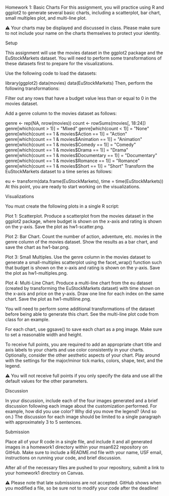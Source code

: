 
Homework 1: Basic Charts
For this assignment, you will practice using R and ggplot2 to generate several basic charts, including a scatterplot, bar chart, small multiples plot, and multi-line plot.

:warning: Your charts may be displayed and discussed in class. Please make sure to not include your name on the charts themselves to protect your identity.

Setup

This assignment will use the movies dataset in the ggplot2 package and the EuStockMarkets dataset. You will need to perform some transformations of these datasets first to prepare for the visualizations.

Use the following code to load the datasets:

library(ggplot2) 
data(movies) 
data(EuStockMarkets)
Then, perform the following transformations:

Filter out any rows that have a budget value less than or equal to 0 in the movies dataset.

Add a genre column to the movies dataset as follows:

genre <- rep(NA, nrow(movies))
count <- rowSums(movies[, 18:24])
genre[which(count > 1)] = "Mixed"
genre[which(count < 1)] = "None"
genre[which(count == 1 & movies$Action == 1)] = "Action"
genre[which(count == 1 & movies$Animation == 1)] = "Animation"
genre[which(count == 1 & movies$Comedy == 1)] = "Comedy"
genre[which(count == 1 & movies$Drama == 1)] = "Drama"
genre[which(count == 1 & movies$Documentary == 1)] = "Documentary"
genre[which(count == 1 & movies$Romance == 1)] = "Romance"
genre[which(count == 1 & movies$Short == 1)] = "Short"
Transform the EuStockMarkets dataset to a time series as follows:

eu <- transform(data.frame(EuStockMarkets), time = time(EuStockMarkets))
At this point, you are ready to start working on the visualizations.

Visualizations

You must create the following plots in a single R script:

Plot 1: Scatterplot. Produce a scatterplot from the movies dataset in the ggplot2 package, where budget is shown on the x-axis and rating is shown on the y-axis. Save the plot as hw1-scatter.png.

Plot 2: Bar Chart. Count the number of action, adventure, etc. movies in the genre column of the movies dataset. Show the results as a bar chart, and save the chart as hw1-bar.png.

Plot 3: Small Multiples. Use the genre column in the movies dataset to generate a small-multiples scatterplot using the facet_wrap() function such that budget is shown on the x-axis and rating is shown on the y-axis. Save the plot as hw1-multiples.png.

Plot 4: Multi-Line Chart. Produce a multi-line chart from the eu dataset (created by transforming the EuStockMarkets dataset) with time shown on the x-axis and price on the y-axis. Draw one line for each index on the same chart. Save the plot as hw1-multiline.png.

You will need to perform some additional transformations of the dataset before being able to generate this chart. See the multi-line plot code from class for an example.

For each chart, use ggsave() to save each chart as a png image. Make sure to set a reasonable width and height.

To receive full points, you are required to add an appropriate chart title and axis labels to your charts and use color consistently in your charts. Optionally, consider the other aesthetic aspects of your chart. Play around with the settings for the major/minor tick marks, colors, shape, text, and the legend.

:warning: You will not receive full points if you only specify the data and use all the default values for the other parameters.

Discussion

In your discussion, include each of the four images generated and a brief discussion following each image about the customization performed. For example, how did you use color? Why did you move the legend? (And so on.) The discussion for each image should be limited to a single paragraph with approximately 3 to 5 sentences.

Submission

Place all of your R code in a single file, and include it and all generated images in a homework1 directory within your msan622 repository on GitHub. Make sure to include a README.md file with your name, USF email, instructions on running your code, and brief discussion.

After all of the necessary files are pushed to your repository, submit a link to your homework1 directory on Canvas.

:warning: Please note that late submissions are not accepted. GitHub shows when you modified a file, so be sure not to modify your code after the deadline!







